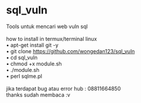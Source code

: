 # sql_vuln
Tools untuk mencari web vuln sql<br><br>
how to install in termux/terminal linux<br>
• apt-get install git -y<br>
• git clone https://github.com/wongedan123/sql_vuln<br>
• cd sql_vuln<br>
• chmod +x module.sh<br>
• ./module.sh<br>
• perl sqlme.pl<br><br>
jika terdapat bug atau error hub : 08811664850<br>
thanks sudah membaca :v
